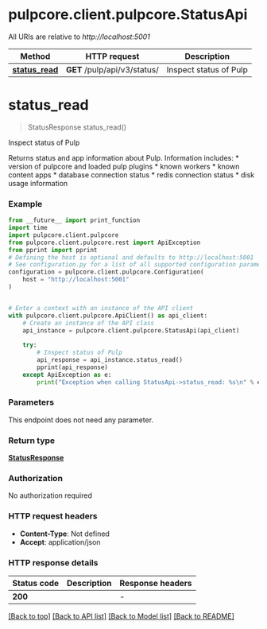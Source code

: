 # pulpcore.client.pulpcore.StatusApi

All URIs are relative to *http://localhost:5001*

Method | HTTP request | Description
------------- | ------------- | -------------
[**status_read**](StatusApi.md#status_read) | **GET** /pulp/api/v3/status/ | Inspect status of Pulp


# **status_read**
> StatusResponse status_read()

Inspect status of Pulp

Returns status and app information about Pulp.  Information includes:  * version of pulpcore and loaded pulp plugins  * known workers  * known content apps  * database connection status  * redis connection status  * disk usage information

### Example

```python
from __future__ import print_function
import time
import pulpcore.client.pulpcore
from pulpcore.client.pulpcore.rest import ApiException
from pprint import pprint
# Defining the host is optional and defaults to http://localhost:5001
# See configuration.py for a list of all supported configuration parameters.
configuration = pulpcore.client.pulpcore.Configuration(
    host = "http://localhost:5001"
)


# Enter a context with an instance of the API client
with pulpcore.client.pulpcore.ApiClient() as api_client:
    # Create an instance of the API class
    api_instance = pulpcore.client.pulpcore.StatusApi(api_client)
    
    try:
        # Inspect status of Pulp
        api_response = api_instance.status_read()
        pprint(api_response)
    except ApiException as e:
        print("Exception when calling StatusApi->status_read: %s\n" % e)
```

### Parameters
This endpoint does not need any parameter.

### Return type

[**StatusResponse**](StatusResponse.md)

### Authorization

No authorization required

### HTTP request headers

 - **Content-Type**: Not defined
 - **Accept**: application/json

### HTTP response details
| Status code | Description | Response headers |
|-------------|-------------|------------------|
**200** |  |  -  |

[[Back to top]](#) [[Back to API list]](../README.md#documentation-for-api-endpoints) [[Back to Model list]](../README.md#documentation-for-models) [[Back to README]](../README.md)


